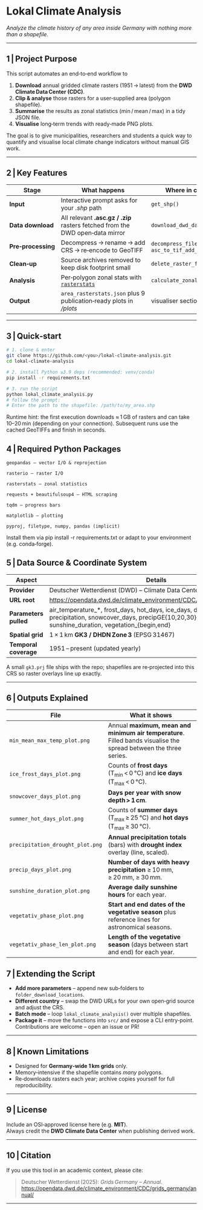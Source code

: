 # Lokal Climate Analysis  
*Analyze the climate history of any area inside Germany with nothing more than a shapefile.*

---

## 1 | Project Purpose
This script automates an end‑to‑end workflow to  

1. **Download** annual gridded climate rasters (1951 → latest) from the **DWD Climate Data Center (CDC)**.  
2. **Clip & analyse** those rasters for a user‑supplied area (polygon shapefile).  
3. **Summarise** the results as zonal statistics (min / mean / max) in a tidy JSON file.  
4. **Visualise** long‑term trends with ready‑made PNG plots.

The goal is to give municipalities, researchers and students a quick way to quantify and visualise local climate change indicators without manual GIS work.

---

## 2 | Key Features
| Stage | What happens | Where in code |
|-------|--------------|---------------|
| **Input** | Interactive prompt asks for your *.shp* path | `get_shp()` |
| **Data download** | All relevant **.asc.gz / .zip** rasters fetched from the DWD open‑data mirror | `download_dwd_data()` |
| **Pre‑processing** | Decompress → rename → add CRS → re‑encode to GeoTIFF | `decompress_file()`, `asc_to_tif_add_crs()` |
| **Clean‑up** | Source archives removed to keep disk footprint small | `delete_raster_files()` |
| **Analysis** | Per‑polygon zonal stats with [`rasterstats`](https://pythonhosted.org/rasterstats/) | `calculate_zonal_stats()` |
| **Output** | `area_rasterstats.json` plus 9 publication‑ready plots in */plots* | visualiser section |


---

## 3 | Quick‑start
```bash
# 1. clone & enter
git clone https://github.com/<you>/lokal-climate-analysis.git
cd lokal-climate-analysis

# 2. install Python ≥3.9 deps (recommended: venv/conda)
pip install -r requirements.txt

# 3. run the script
python lokal_climate_analysis.py
# follow the prompt:
# Enter the path to the shapefile: /path/to/my_area.shp
```

Runtime hint: the first execution downloads ≈ 1 GB of rasters and can take 10–20 min (depending on your connection). Subsequent runs use the cached GeoTIFFs and finish in seconds.
## 4 | Required Python Packages

    geopandas ‒ vector I/O & reprojection

    rasterio ‒ raster I/O

    rasterstats ‒ zonal statistics

    requests + beautifulsoup4 ‒ HTML scraping

    tqdm ‒ progress bars

    matplotlib ‒ plotting

    pyproj, filetype, numpy, pandas (implicit)

Install them via pip install -r requirements.txt or adapt to your environment (e.g. conda‑forge).


## 5 | Data Source & Coordinate System
| Aspect | Details |
|--------|---------|
| **Provider** | Deutscher Wetterdienst (DWD) – Climate Data Center |
| **URL root** | <https://opendata.dwd.de/climate_environment/CDC/grids_germany/annual/> |
| **Parameters pulled** | air_temperature\_\*, frost_days, hot_days, ice_days, drought_index, precipitation, snowcover_days, precipGE{10,20,30}mm\_days, sunshine_duration, vegetation\_{begin,end} |
| **Spatial grid** | 1 × 1 km **GK3 / DHDN Zone 3** (EPSG 31467) |
| **Temporal coverage** | 1951 – present (updated yearly) |

A small `gk3.prj` file ships with the repo; shapefiles are re‑projected into this CRS so raster overlays line up exactly.

---

## 6 | Outputs Explained

| File | What it shows |
|------|---------------|
| `min_mean_max_temp_plot.png` | Annual **maximum, mean and minimum air temperature**. Filled bands visualise the spread between the three series. |
| `ice_frost_days_plot.png` | Counts of **frost days** (T<sub>min</sub> < 0 °C) and **ice days** (T<sub>max</sub> < 0 °C). |
| `snowcover_days_plot.png` | **Days per year with snow depth > 1 cm**. |
| `summer_hot_days_plot.png` | Counts of **summer days** (T<sub>max</sub> ≥ 25 °C) and **hot days** (T<sub>max</sub> ≥ 30 °C). |
| `precipitation_drought_plot.png` | **Annual precipitation totals** (bars) with **drought index** overlay (line, scaled). |
| `precip_days_plot.png` | **Number of days with heavy precipitation** ≥ 10 mm, ≥ 20 mm, ≥ 30 mm. |
| `sunshine_duration_plot.png` | **Average daily sunshine hours** for each year. |
| `vegetativ_phase_plot.png` | **Start and end dates of the vegetative season** plus reference lines for astronomical seasons. |
| `vegetativ_phase_len_plot.png` | **Length of the vegetative season** (days between start and end) for each year. |


## 7 | Extending the Script
- **Add more parameters** – append new sub‑folders to `folder_download_locations`.  
- **Different country** – swap the DWD URLs for your own open‑grid source and adjust the CRS.  
- **Batch mode** – loop `lokal_climate_analysis()` over multiple shapefiles.  
- **Package it** – move the functions into `src/` and expose a CLI entry‑point.  
Contributions are welcome – open an issue or PR!

---

## 8 | Known Limitations
- Designed for **Germany‑wide 1 km grids** only.  
- Memory‑intensive if the shapefile contains *many* polygons.  
- Re‑downloads rasters each year; archive copies yourself for full reproducibility.  

---

## 9 | License
Include an OSI‑approved license here (e.g. **MIT**).  
Always credit the **DWD Climate Data Center** when publishing derived work.

---

## 10 | Citation
If you use this tool in an academic context, please cite:

> Deutscher Wetterdienst (2025): *Grids Germany – Annual*.  
https://opendata.dwd.de/climate_environment/CDC/grids_germany/annual/

---
